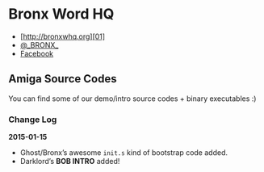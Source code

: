 # Bronx Word HQ

* [http://bronxwhq.org][01]
* [@\_BRONX\_][02]
* [Facebook][03]

## Amiga Source Codes

You can find some of our demo/intro source codes + binary executables :)

### Change Log

**2015-01-15**

* Ghost/Bronx’s awesome `init.s` kind of bootstrap code added.
* Darklord’s **BOB INTRO** added!

[01]: http://bronxwhq.org
[02]: https://twitter.com/_BRONX_
[03]: https://www.facebook.com/BronxWorldHq